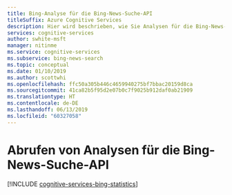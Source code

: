 ```yaml
---
title: Bing-Analyse für die Bing-News-Suche-API
titleSuffix: Azure Cognitive Services
description: Hier wird beschrieben, wie Sie Analysen für die Bing-News-Suche-API abrufen.
services: cognitive-services
author: swhite-msft
manager: nitinme
ms.service: cognitive-services
ms.subservice: bing-news-search
ms.topic: conceptual
ms.date: 01/10/2019
ms.author: scottwhi
ms.openlocfilehash: ffc50a305b446c4659940275bf7bbac20159d8ca
ms.sourcegitcommit: 41ca82b5f95d2e07b0c7f9025b912daf0ab21909
ms.translationtype: HT
ms.contentlocale: de-DE
ms.lasthandoff: 06/13/2019
ms.locfileid: "60327058"
---
```

# <a name="how-to-get-analytics-for-bing-news-search-api"></a>Abrufen von Analysen für die Bing-News-Suche-API

[!INCLUDE [cognitive-services-bing-statistics](../../../includes/cognitive-services-bing-statistics.md)]
